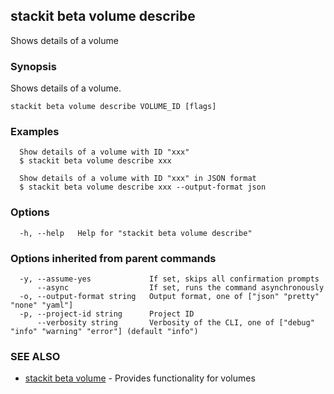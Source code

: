 ## stackit beta volume describe

Shows details of a volume

### Synopsis

Shows details of a volume.

```
stackit beta volume describe VOLUME_ID [flags]
```

### Examples

```
  Show details of a volume with ID "xxx"
  $ stackit beta volume describe xxx

  Show details of a volume with ID "xxx" in JSON format
  $ stackit beta volume describe xxx --output-format json
```

### Options

```
  -h, --help   Help for "stackit beta volume describe"
```

### Options inherited from parent commands

```
  -y, --assume-yes             If set, skips all confirmation prompts
      --async                  If set, runs the command asynchronously
  -o, --output-format string   Output format, one of ["json" "pretty" "none" "yaml"]
  -p, --project-id string      Project ID
      --verbosity string       Verbosity of the CLI, one of ["debug" "info" "warning" "error"] (default "info")
```

### SEE ALSO

* [stackit beta volume](./stackit_beta_volume.md)	 - Provides functionality for volumes

